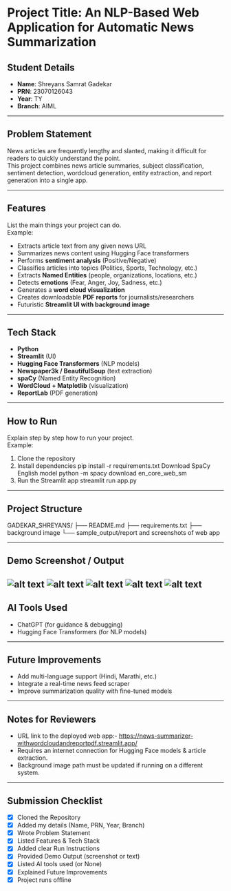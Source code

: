 # Project Title: An NLP-Based Web Application for Automatic News Summarization

## Student Details
- **Name**: Shreyans Samrat Gadekar  
- **PRN**: 23070126043  
- **Year**: TY  
- **Branch**: AIML  

---

## Problem Statement
News articles are frequently lengthy and slanted, making it difficult for readers to quickly understand the point.  
This project combines news article summaries, subject classification, sentiment detection, wordcloud generation, entity extraction, and report generation into a single app.

---

## Features
List the main things your project can do.  
Example:  
- Extracts article text from any given news URL  
- Summarizes news content using Hugging Face transformers  
- Performs **sentiment analysis** (Positive/Negative)  
- Classifies articles into topics (Politics, Sports, Technology, etc.)  
- Extracts **Named Entities** (people, organizations, locations, etc.)  
- Detects **emotions** (Fear, Anger, Joy, Sadness, etc.)  
- Generates a **word cloud visualization**  
- Creates downloadable **PDF reports** for journalists/researchers  
- Futuristic **Streamlit UI with background image**

---

## Tech Stack
- **Python**  
- **Streamlit** (UI)  
- **Hugging Face Transformers** (NLP models)  
- **Newspaper3k / BeautifulSoup** (text extraction)  
- **spaCy** (Named Entity Recognition)  
- **WordCloud + Matplotlib** (visualization)  
- **ReportLab** (PDF generation)

---

## How to Run
Explain step by step how to run your project.  
Example:  
1. Clone the repository
2. Install dependencies
    pip install -r requirements.txt
    Download SpaCy English model
    python -m spacy download en_core_web_sm
3. Run the Streamlit app
    streamlit run app.py

---

## Project Structure

GADEKAR_SHREYANS/ 
├── README.md 
├── requirements.txt 
├── background image 
└── sample_output/report and screenshots of web app 

---

## Demo Screenshot / Output
![alt text](<Screenshot 2025-08-24 160501.png>)
![alt text](<Screenshot 2025-08-24 160513.png>)
![alt text](<Screenshot 2025-08-24 160525.png>)
![alt text](<Screenshot 2025-08-24 160537.png>)
![alt text](image.png)
---

## AI Tools Used
- ChatGPT (for guidance & debugging)
- Hugging Face Transformers (for NLP models)

---

## Future Improvements
- Add multi-language support (Hindi, Marathi, etc.)
- Integrate a real-time news feed scraper
- Improve summarization quality with fine-tuned models

---

## Notes for Reviewers
- URL link to the deployed web app:- https://news-summarizer-withwordcloudandreportpdf.streamlit.app/ 
- Requires an internet connection for Hugging Face models & article extraction.
- Background image path must be updated if running on a different system.

---

## Submission Checklist 
- [x] Cloned the Repository 
- [x] Added my details (Name, PRN, Year, Branch)  
- [x] Wrote Problem Statement  
- [x] Listed Features & Tech Stack  
- [x] Added clear Run Instructions  
- [x] Provided Demo Output (screenshot or text)  
- [x] Listed AI tools used (or None)  
- [x] Explained Future Improvements  
- [x] Project runs offline